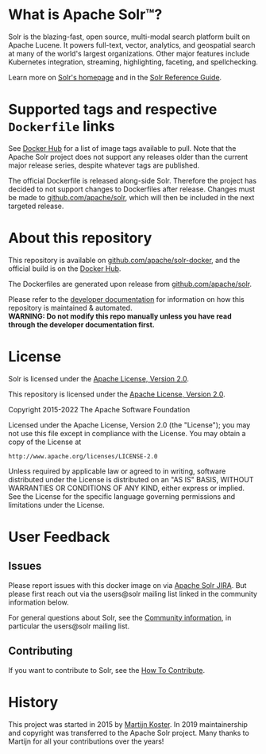 # What is Apache Solr™?

Solr is the blazing-fast, open source, multi-modal search platform built on Apache Lucene.
It powers full-text, vector, analytics, and geospatial search at many of the world's largest organizations.
Other major features include Kubernetes integration, streaming, highlighting, faceting, and spellchecking.

Learn more on [Solr's homepage](https://solr.apache.org) and in the [Solr Reference Guide](https://solr.apache.org/guide/solr/).

# Supported tags and respective `Dockerfile` links

See [Docker Hub](https://hub.docker.com/_/solr?tab=tags) for a list of image tags available to pull.
Note that the Apache Solr project does not support any releases older than the current major release series, despite whatever tags are published.

The official Dockerfile is released along-side Solr.
Therefore the project has decided to not support changes to Dockerfiles after release.
Changes must be made to [github.com/apache/solr](https://github.com/apache/solr), which will then be included in the next targeted release.

# About this repository

This repository is available on [github.com/apache/solr-docker](https://github.com/apache/solr-docker), and the official build is on the [Docker Hub](https://hub.docker.com/_/solr/).

The Dockerfiles are generated upon release from [github.com/apache/solr](https://github.com/apache/solr).

Please refer to the [developer documentation](dev-docs/README.md) for information on how this repository is maintained & automated.  
**WARNING: Do not modify this repo manually unless you have read through the developer documentation first.**

# License

Solr is licensed under the [Apache License, Version 2.0](https://www.apache.org/licenses/LICENSE-2.0).

This repository is licensed under the [Apache License, Version 2.0](https://www.apache.org/licenses/LICENSE-2.0).

Copyright 2015-2022 The Apache Software Foundation

Licensed under the Apache License, Version 2.0 (the "License"); you may not use this file except in compliance with the License. You may obtain a copy of the License at

    http://www.apache.org/licenses/LICENSE-2.0

Unless required by applicable law or agreed to in writing, software distributed under the License is distributed on an "AS IS" BASIS, WITHOUT WARRANTIES OR CONDITIONS OF ANY KIND, either express or implied. See the License for the specific language governing permissions and limitations under the License.

# User Feedback

## Issues

Please report issues with this docker image on via [Apache Solr JIRA](https://issues.apache.org/jira/projects/SOLR). But please first reach out via the users@solr mailing list linked in the community information below.

For general questions about Solr, see the [Community information](http://solr.apache.org/community.html), in particular the users@solr mailing list.

## Contributing

If you want to contribute to Solr, see the [How To Contribute](http://solr.apache.org/community.html#how-to-contribute).

# History

This project was started in 2015 by [Martijn Koster](https://github.com/makuk66). In 2019 maintainership and copyright was transferred to the Apache Solr project. Many thanks to Martijn for all your contributions over the years!

